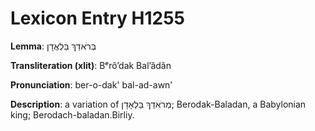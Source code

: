 # Lexicon Entry H1255

**Lemma**: בְּרֹאדַךְ בַּלְאֲדָן

**Transliteration (xlit)**: Bᵉrôʼdak Balʼădân

**Pronunciation**: ber-o-dak' bal-ad-awn'

**Description**:
a variation of מְרֹאדַךְ בַּלְאָדָן; Berodak-Baladan, a Babylonian king; Berodach-baladan.Birliy.
